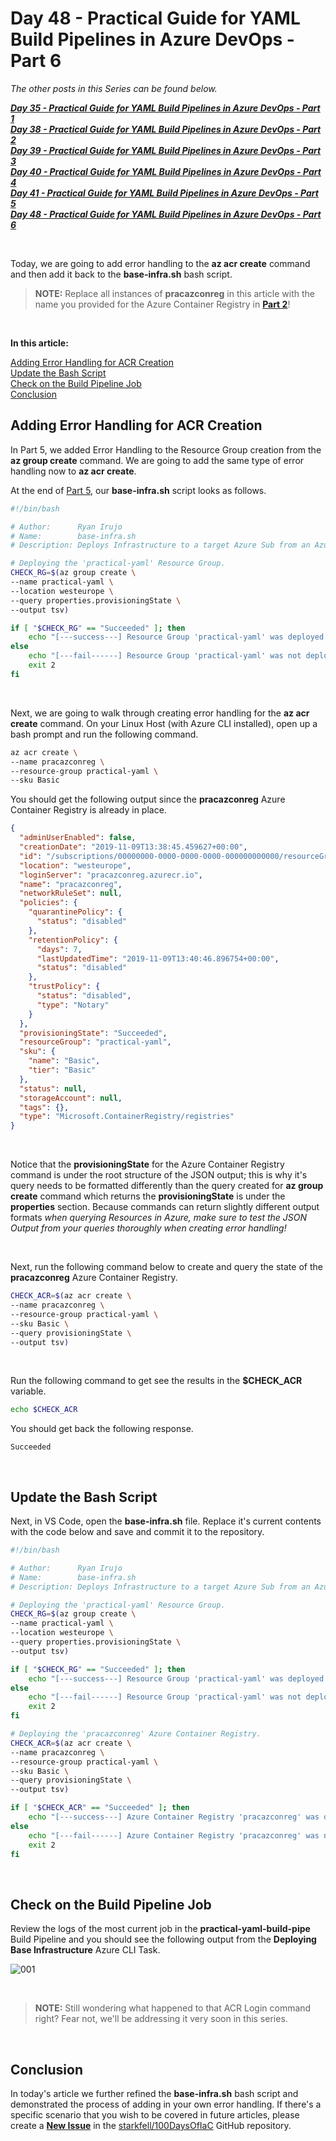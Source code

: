 # Day 48 - Practical Guide for YAML Build Pipelines in Azure DevOps - Part 6

*The other posts in this Series can be found below.*

***[Day 35 - Practical Guide for YAML Build Pipelines in Azure DevOps - Part 1](./day.35.building.a.practical.yaml.pipeline.part.1.md)***</br>
***[Day 38 - Practical Guide for YAML Build Pipelines in Azure DevOps - Part 2](./day.38.building.a.practical.yaml.pipeline.part.2.md)***</br>
***[Day 39 - Practical Guide for YAML Build Pipelines in Azure DevOps - Part 3](./day.39.building.a.practical.yaml.pipeline.part.3.md)***</br>
***[Day 40 - Practical Guide for YAML Build Pipelines in Azure DevOps - Part 4](./day.40.building.a.practical.yaml.pipeline.part.4.md)***</br>
***[Day 41 - Practical Guide for YAML Build Pipelines in Azure DevOps - Part 5](./day.41.building.a.practical.yaml.pipeline.part.5.md)***</br>
***[Day 48 - Practical Guide for YAML Build Pipelines in Azure DevOps - Part 6](./day.48.building.a.practical.yaml.pipeline.part.6.md)***</br>

</br>

Today, we are going to add error handling to the **az acr create** command and then add it back to the **base-infra.sh** bash script.

> **NOTE:** Replace all instances of **pracazconreg** in this article with the name you provided for the Azure Container Registry in **[Part 2](./day.38.building.a.practical.yaml.pipeline.part.2.md)**!

</br>

**In this article:**

[Adding Error Handling for ACR Creation](#adding-error-handling-for-acr-creation)</br>
[Update the Bash Script](#update-the-bash-script)</br>
[Check on the Build Pipeline Job](#check-on-the-build-pipeline-job)</br>
[Conclusion](#conclusion)</br>

## Adding Error Handling for ACR Creation

In Part 5, we added Error Handling to the Resource Group creation from the **az group create** command. We are going to add the same type of error handling now to **az acr create**.

At the end of [Part 5](./day.41.building.a.practical.yaml.pipeline.part.5.md), our **base-infra.sh** script looks as follows.

```bash
#!/bin/bash

# Author:      Ryan Irujo
# Name:        base-infra.sh
# Description: Deploys Infrastructure to a target Azure Sub from an Azure CLI Task in Azure DevOps.

# Deploying the 'practical-yaml' Resource Group.
CHECK_RG=$(az group create \
--name practical-yaml \
--location westeurope \
--query properties.provisioningState \
--output tsv)

if [ "$CHECK_RG" == "Succeeded" ]; then
    echo "[---success---] Resource Group 'practical-yaml' was deployed successfully. Provisioning State: $CHECK_RG."
else
    echo "[---fail------] Resource Group 'practical-yaml' was not deployed successfully. Provisioning State: $CHECK_RG."
    exit 2
fi
```

</br>

Next, we are going to walk through creating error handling for the **az acr create** command. On your Linux Host (with Azure CLI installed), open up a bash prompt and run the following command.

```bash
az acr create \
--name pracazconreg \
--resource-group practical-yaml \
--sku Basic
```

You should get the following output since the **pracazconreg** Azure Container Registry is already in place.

```json
{
  "adminUserEnabled": false,
  "creationDate": "2019-11-09T13:38:45.459627+00:00",
  "id": "/subscriptions/00000000-0000-0000-0000-000000000000/resourceGroups/practical-yaml/providers/Microsoft.ContainerRegistry/registries/pracazconreg",
  "location": "westeurope",
  "loginServer": "pracazconreg.azurecr.io",
  "name": "pracazconreg",
  "networkRuleSet": null,
  "policies": {
    "quarantinePolicy": {
      "status": "disabled"
    },
    "retentionPolicy": {
      "days": 7,
      "lastUpdatedTime": "2019-11-09T13:40:46.896754+00:00",
      "status": "disabled"
    },
    "trustPolicy": {
      "status": "disabled",
      "type": "Notary"
    }
  },
  "provisioningState": "Succeeded",
  "resourceGroup": "practical-yaml",
  "sku": {
    "name": "Basic",
    "tier": "Basic"
  },
  "status": null,
  "storageAccount": null,
  "tags": {},
  "type": "Microsoft.ContainerRegistry/registries"
}
```

</br>

Notice that the **provisioningState**  for the Azure Container Registry command is under the root structure of the JSON output; this is why it's query needs to be formatted differently than the query created for **az group create** command which returns the **provisioningState** is under the **properties** section. Because commands can return slightly different output formats *when querying Resources in Azure, make sure to test the JSON Output from your queries thoroughly when creating error handling!*

</br>

Next, run the following command below to create and query the state of the **pracazconreg** Azure Container Registry.

```bash
CHECK_ACR=$(az acr create \
--name pracazconreg \
--resource-group practical-yaml \
--sku Basic \
--query provisioningState \
--output tsv)
```

</br>

Run the following command to get see the results in the **$CHECK_ACR** variable.

```bash
echo $CHECK_ACR
```

You should get back the following response.

```console
Succeeded
```

</br>

## Update the Bash Script

Next, in VS Code, open the **base-infra.sh** file. Replace it's current contents with the code below and save and commit it to the repository.

```bash
#!/bin/bash

# Author:      Ryan Irujo
# Name:        base-infra.sh
# Description: Deploys Infrastructure to a target Azure Sub from an Azure CLI Task in Azure DevOps.

# Deploying the 'practical-yaml' Resource Group.
CHECK_RG=$(az group create \
--name practical-yaml \
--location westeurope \
--query properties.provisioningState \
--output tsv)

if [ "$CHECK_RG" == "Succeeded" ]; then
    echo "[---success---] Resource Group 'practical-yaml' was deployed successfully. Provisioning State: $CHECK_RG."
else
    echo "[---fail------] Resource Group 'practical-yaml' was not deployed successfully. Provisioning State: $CHECK_RG."
    exit 2
fi

# Deploying the 'pracazconreg' Azure Container Registry.
CHECK_ACR=$(az acr create \
--name pracazconreg \
--resource-group practical-yaml \
--sku Basic \
--query provisioningState \
--output tsv)

if [ "$CHECK_ACR" == "Succeeded" ]; then
    echo "[---success---] Azure Container Registry 'pracazconreg' was deployed successfully. Provisioning State: $CHECK_ACR."
else
    echo "[---fail------] Azure Container Registry 'pracazconreg' was not deployed successfully. Provisioning State: $CHECK_ACR."
    exit 2
fi

```

</br>

## Check on the Build Pipeline Job

Review the logs of the most current job in the **practical-yaml-build-pipe** Build Pipeline and you should see the following output from the **Deploying Base Infrastructure** Azure CLI Task.

![001](../images/day48/day.48.building.a.practical.yaml.pipeline.part.6.001.png)

</br>

> **NOTE:** Still wondering what happened to that ACR Login command right? Fear not, we'll be addressing it very soon in this series.

</br>

## Conclusion

In today's article we further refined the **base-infra.sh** bash script and demonstrated the process of adding in your own error handling. If there's a specific scenario that you wish to be covered in future articles, please create a **[New Issue](https://github.com/starkfell/100DaysOfIaC/issues)** in the [starkfell/100DaysOfIaC](https://github.com/starkfell/100DaysOfIaC/) GitHub repository.

